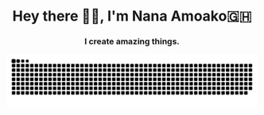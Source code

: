 <h1 align="center">Hey there 👋🏾, I'm Nana Amoako🇬🇭</h1>
<h3 align="center">I create amazing things.</h3>


<picture>
  <source media="(prefers-color-scheme: dark)" srcset="github-contribution-grid-snake-dark.svg">
  <source media="(prefers-color-scheme: light)" srcset="github-contribution-grid-snake.svg">
  <img alt="github contribution grid snake animation" src="github-contribution-grid-snake.svg">
</picture>


<!--

<a href=#><img src="contributions.svg"></a>
<picture>
  <source media="(prefers-color-scheme: dark)" srcset="github-snake-dark.svg" />
  <source media="(prefers-color-scheme: light)" srcset="github-snake.svg" />
  <img alt="github-snake" src="github-snake.svg" />
</picture>


**nanadotam/nanadotam** is a ✨ _special_ ✨ repository because its `README.md` (this file) appears on your GitHub profile.

Here are some ideas to get you started:

- 🔭 I’m currently working on ...
- 🌱 I’m currently learning ...
- 👯 I’m looking to collaborate on ...
- 🤔 I’m looking for help with ...
- 💬 Ask me about ...
- 📫 How to reach me: ...
- 😄 Pronouns: ...
- ⚡ Fun fact: ...
_________________
### 👋 Hello, I'm [Your Name]

🌐 Software Engineer | 🚀 Open Source Enthusiast | 📚 Lifelong Learner

📌 About Me:
- 💻 Passionate about coding and creating software solutions.
- 🌱 Constantly exploring new technologies and tools.
- 🤖 Love working on open-source projects and contributing to the community.
- 🎯 Always striving for clean, efficient, and maintainable code.
- 📖 Enjoy sharing knowledge and learning from others.

🚀 My Tech Stack:
- 🖥️ Languages: [List the programming languages you work with]
- 🛠️ Frameworks: [Mention any frameworks or libraries you specialize in]
- 🌐 Web Technologies: [Include web development technologies you are familiar with]
- 📦 Databases: [List the databases you work with]

🔗 Connect with Me:
- GitHub: [Your GitHub profile URL]
- LinkedIn: [Your LinkedIn profile URL]
- Twitter: [Your Twitter handle]
- Website: [Your personal website or blog]

Feel free to explore my repositories and get in touch! Let's collaborate and build something amazing together. 🚀

-->
